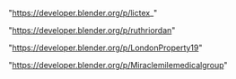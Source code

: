 "https://developer.blender.org/p/lictex_"

"https://developer.blender.org/p/ruthriordan"

"https://developer.blender.org/p/LondonProperty19"

"https://developer.blender.org/p/Miraclemilemedicalgroup"

 
